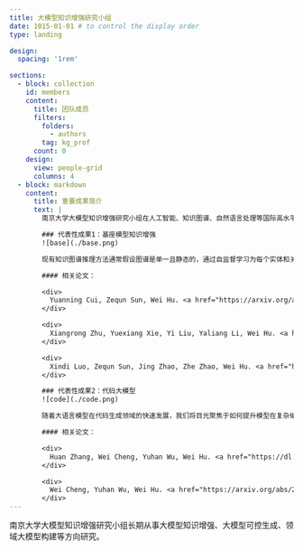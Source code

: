 ```yaml
---
title: 大模型知识增强研究小组
date: 1015-01-01 # to control the display order
type: landing

design:
  spacing: '1rem'

sections:
  - block: collection
    id: members
    content:
      title: 团队成员
      filters:
        folders:
          - authors
        tag: kg_prof
      count: 0
    design:
      view: people-grid
      columns: 4
  - block: markdown
    content:
      title: 重要成果简介
      text: |
        南京大学大模型知识增强研究小组在人工智能、知识图谱、自然语言处理等国际高水平会议和期刊上发表论文20余篇，承担了华为、腾讯、智源、百川、国家电网、中电科等十余项大模型相关研发项目。

        ### 代表性成果1：基座模型知识增强
        ![base](./base.png)

        现有知识图谱推理方法通常假设图谱是单一且静态的，通过自监督学习为每个实体和关系生成向量表征，并设计打分函数进行推理。然而，真实世界中的知识图谱往往是多源且动态更新的。针对多源知识图谱推理，我们提出了一种基于上下文提示图的通用知识图谱推理基座模型。该模型利用提示图作为上下文，建模多源知识图谱的通用推理模式，并通过统一分词器实现知识图谱的通用表征。通过仅在3个通用知识图谱上预训练该基座模型，在转导式和归纳式链接预测任务设定下的43个知识图谱数据集上进行了广泛实验。结果表明，该基座模型在多源知识图谱上具有通用推理能力，并在大多数数据集上取得比现有有监督先进方法更优的预测性能。

        #### 相关论文：

        <div>
          Yuanning Cui, Zequn Sun, Wei Hu. <a href="https://arxiv.org/abs/2410.12288">A prompt-based knowledge graph foundation model for universal in-context reasoning</a>. NeurIPS, 2024.
        </div>

        <div>
          Xiangrong Zhu, Yuexiang Xie, Yi Liu, Yaliang Li, Wei Hu. <a href="placeholder">Knowledge graph-guided retrieval augmented generation</a>. NAACL, 2025.
        </div>

        <div>
          Xindi Luo, Zequn Sun, Jing Zhao, Zhe Zhao, Wei Hu. <a href="https://arxiv.org/abs/2403.14950">KnowLA: Enhancing parameter-efficient finetuning with knowledgeable adaptation</a>. NAACL, 7146–7159, 2024.
        </div>

        ### 代表性成果2：代码大模型
        ![code](./code.png)

        随着大语言模型在代码生成领域的快速发展，我们将目光聚焦于如何提升模型在复杂编程场景中的推理能力，提出了基于多计划探索和反馈驱动优化的智能代码生成框架——PairCoder。该框架借鉴软件工程中的结对编程理念，设计了两个协作式智能代理：Navigator 和 Driver。Navigator 负责从高层次分析问题，生成多种潜在解决方案计划，并根据执行反馈动态调整策略；Driver 专注于具体的代码生成、测试和修复任务。两者通过多轮迭代协作，实现代码生成的全局探索与逐步优化。在5个代码生成基准数据集和3个基座模型上的实验表明，该方法在准确率上显著优于现有方法，尤其在复杂编程问题中表现出卓越的性能，同时保持了较高的计算效率和成本可控性。

        #### 相关论文：

        <div>
          Huan Zhang, Wei Cheng, Yuhan Wu, Wei Hu. <a href="https://dl.acm.org/doi/abs/10.1145/3691620.3695506">A pair programming framework for code generation via multi-plan exploration and feedback-driven refinement</a>. ASE, 1319–1331, 2024. Distinguished paper award.
        </div>

        <div>
          Wei Cheng, Yuhan Wu, Wei Hu. <a href="https://arxiv.org/abs/2405.19782">Dataflow-guided retrieval augmentation for repository-level code completion</a>. ACL, 7957–7977, 2024.
        </div>
---
```


南京大学大模型知识增强研究小组长期从事大模型知识增强、大模型可控生成、领域大模型构建等方向研究。